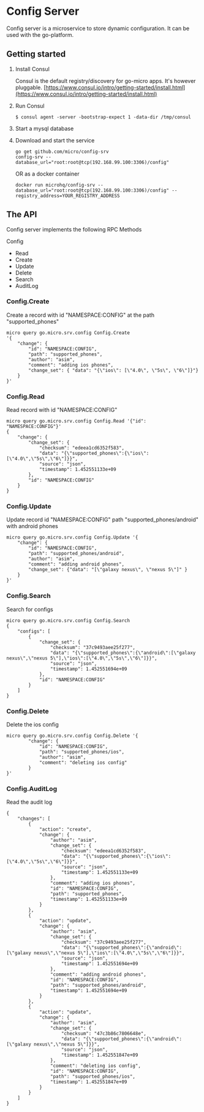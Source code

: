 # Config Server

Config server is a microservice to store dynamic configuration. It can be used with the go-platform.

## Getting started

1. Install Consul

	Consul is the default registry/discovery for go-micro apps. It's however pluggable.
	[https://www.consul.io/intro/getting-started/install.html](https://www.consul.io/intro/getting-started/install.html)

2. Run Consul
	```
	$ consul agent -server -bootstrap-expect 1 -data-dir /tmp/consul
	```

3. Start a mysql database

4. Download and start the service

	```shell
	go get github.com/micro/config-srv
	config-srv --database_url="root:root@tcp(192.168.99.100:3306)/config"
	```

	OR as a docker container

	```shell
	docker run microhq/config-srv --database_url="root:root@tcp(192.168.99.100:3306)/config" --registry_address=YOUR_REGISTRY_ADDRESS
	```

## The API
Config server implements the following RPC Methods

Config
- Read
- Create
- Update
- Delete
- Search
- AuditLog


### Config.Create
Create a record with id "NAMESPACE:CONFIG" at the path "supported_phones"
```shell
micro query go.micro.srv.config Config.Create 
'{
	"change": {
		"id": "NAMESPACE:CONFIG",
		"path": "supported_phones",
		"author": "asim",
		"comment": "adding ios phones", 
		"change_set": { "data": "{\"ios\": [\"4.0\", \"5s\", \"6\"]}"}
	}
}'

```

### Config.Read
Read record with id "NAMESPACE:CONFIG"
```shell
micro query go.micro.srv.config Config.Read '{"id": "NAMESPACE:CONFIG"}'
{
	"change": {
		"change_set": {
			"checksum": "edeea1cd6352f583",
			"data": "{\"supported_phones\":{\"ios\":[\"4.0\",\"5s\",\"6\"]}}",
			"source": "json",
			"timestamp": 1.452551133e+09
		},
		"id": "NAMESPACE:CONFIG"
	}
}
```

### Config.Update

Update record id "NAMESPACE:CONFIG" path "supported_phones/android" with android phones

```shell
micro query go.micro.srv.config Config.Update '{
	"change": {
		"id": "NAMESPACE:CONFIG",
		"path": "supported_phones/android",
		"author": "asim",
		"comment": "adding android phones",
		"change_set": {"data": "[\"galaxy nexus\", \"nexus 5\"]" }
	}
}'
```

### Config.Search

Search for configs
```shell
micro query go.micro.srv.config Config.Search 
{
	"configs": [
		{
			"change_set": {
				"checksum": "37c9493aee25f277",
				"data": "{\"supported_phones\":{\"android\":[\"galaxy nexus\",\"nexus 5\"],\"ios\":[\"4.0\",\"5s\",\"6\"]}}",
				"source": "json",
				"timestamp": 1.452551694e+09
			},
			"id": "NAMESPACE:CONFIG"
		}
	]
}
```

### Config.Delete
Delete the ios config

```shell
micro query go.micro.srv.config Config.Delete '{
		"change": {
			"id": "NAMESPACE:CONFIG",
			"path": "supported_phones/ios",
			"author": "asim",
			"comment": "deleting ios config"
		}
}'
```

### Config.AuditLog

Read the audit log

```shell
{
	"changes": [
		{
			"action": "create",
			"change": {
				"author": "asim",
				"change_set": {
					"checksum": "edeea1cd6352f583",
					"data": "{\"supported_phones\":{\"ios\":[\"4.0\",\"5s\",\"6\"]}}",
					"source": "json",
					"timestamp": 1.452551133e+09
				},
				"comment": "adding ios phones",
				"id": "NAMESPACE:CONFIG",
				"path": "supported_phones",
				"timestamp": 1.452551133e+09
			}
		},
		{
			"action": "update",
			"change": {
				"author": "asim",
				"change_set": {
					"checksum": "37c9493aee25f277",
					"data": "{\"supported_phones\":{\"android\":[\"galaxy nexus\",\"nexus 5\"],\"ios\":[\"4.0\",\"5s\",\"6\"]}}",
					"source": "json",
					"timestamp": 1.452551694e+09
				},
				"comment": "adding android phones",
				"id": "NAMESPACE:CONFIG",
				"path": "supported_phones/android",
				"timestamp": 1.452551694e+09
			}
		},
		{
			"action": "update",
			"change": {
				"author": "asim",
				"change_set": {
					"checksum": "47c3b86c7806648e",
					"data": "{\"supported_phones\":{\"android\":[\"galaxy nexus\",\"nexus 5\"]}}",
					"source": "json",
					"timestamp": 1.452551847e+09
				},
				"comment": "deleting ios config",
				"id": "NAMESPACE:CONFIG",
				"path": "supported_phones/ios",
				"timestamp": 1.452551847e+09
			}
		}
	]
}
```
